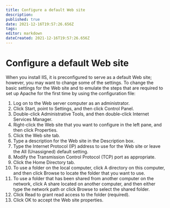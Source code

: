 ```yaml
---
title: Configure a default Web site
description: 
published: true
date: 2021-12-16T19:57:26.656Z
tags: 
editor: markdown
dateCreated: 2021-12-16T19:57:26.656Z
---
```


# Configure a default Web site


When you install IIS, it is preconfigured to serve as a default Web site; however, you may want to change some of the settings. To change the basic settings for the Web site and to emulate the steps that are required to set up Apache for the first time by using the configuration file:

1. Log on to the Web server computer as an administrator.
1. Click Start, point to Settings, and then click Control Panel.
1. Double-click Administrative Tools, and then double-click Internet Services Manager.
1. Right-click the Web site that you want to configure in the left pane, and then click Properties.
1. Click the Web site tab.
1. Type a description for the Web site in the Description box.
1. Type the Internet Protocol (IP) address to use for the Web site or leave the All (Unassigned) default setting.
1. Modify the Transmission Control Protocol (TCP) port as appropriate.
1. Click the Home Directory tab.
1. To use a folder on the local computer, click A directory on this computer, and then click Browse to locate the folder that you want to use.
1. To use a folder that has been shared from another computer on the network, click A share located on another computer, and then either type the network path or click Browse to select the shared folder.
1. Click Read to grant read access to the folder (required).
1. Click OK to accept the Web site properties.
 
 